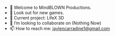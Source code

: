 - 👋 Welcome to MindBLOWN Productions.
- 👀 Look out for new games.
- 🌱 Current project: LifeX 3D
- 💞️ I’m looking to collaborate on (Nothing Now)
- 📫 How to reach me: jaylencarradine1@gmail.com


<!---
MindBLOWNProductions/MindBLOWNProductions is a ✨ special ✨ repository because its `README.md` (this file) appears on your GitHub profile.
You can click the Preview link to take a look at your changes.
--->
